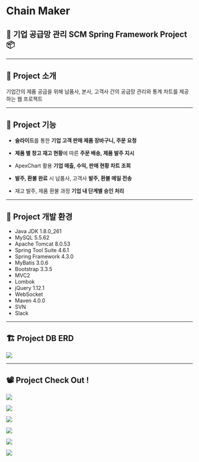 
# Chain Maker

## 🚚 기업 공급망 관리 SCM Spring Framework Project 📦

---
## 📢 Project 소개

기업간의 제품 공급을 위해 납품사, 본사, 고객사 간의 공급망 관리와 통계 차트를 제공하는 웹 프로젝트

---

## 🔑 Project 기능

- **슬라이드**를 통한 **기업 고객 판매 제품 장바구니, 주문 요청**


- **제품 별 창고 재고 현황**에 따른 **주문 배송, 제품 발주 지시**


- ApexChart 활용 **기업 매출, 수익, 판매 현황 차트 조회**


- **발주, 환불 완료** 시 납품사, 고객사 **발주, 환불 메일 전송** 


- 재고 발주, 제품 환불 과정 **기업 내 단계별 승인 처리**




---

## 🔧 Project 개발 환경

- Java JDK 1.8.0_261
- MySQL 5.5.62
- Apache Tomcat 8.0.53
- Spring Tool Suite 4.6.1
- Spring Framework 4.3.0
- MyBatis 3.0.6
- Bootstrap 3.3.5
- MVC2
- Lombok
- jQuery 1.12.1
- WebSocket
- Maven 4.0.0
- SVN
- Slack

---

## 🏗 Project DB ERD

![](https://images.velog.io/images/gillog/post/13901e63-5304-4dc4-92c7-e44e3785bd1d/1.png)

---


## 📽 Project Check Out !



![](https://images.velog.io/images/gillog/post/31ac778b-9cb8-43ad-8c63-aaa2ace50a98/2.PNG)

![](https://images.velog.io/images/gillog/post/f710bcd3-2fea-4841-9f63-b19d90280edf/3.PNG)

![](https://images.velog.io/images/gillog/post/a4de4a69-4fd1-47e9-8c1e-d547b1dcca99/4.PNG)

![](https://images.velog.io/images/gillog/post/d2ea6a75-a046-46df-b9ed-46afb09b3b4e/5.PNG)

![](https://images.velog.io/images/gillog/post/c9ec4f45-2a7c-4adc-a324-f02a719851ff/6.PNG)

![](https://images.velog.io/images/gillog/post/422153fb-4110-4210-857b-a98d68fc750e/7.PNG)

